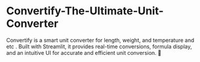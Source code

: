 # Convertify-The-Ultimate-Unit-Converter
Convertify is a smart unit converter for length, weight, and temperature and etc . Built with Streamlit, it provides real-time conversions, formula display, and an intuitive UI for accurate and efficient unit conversion. 🚀
